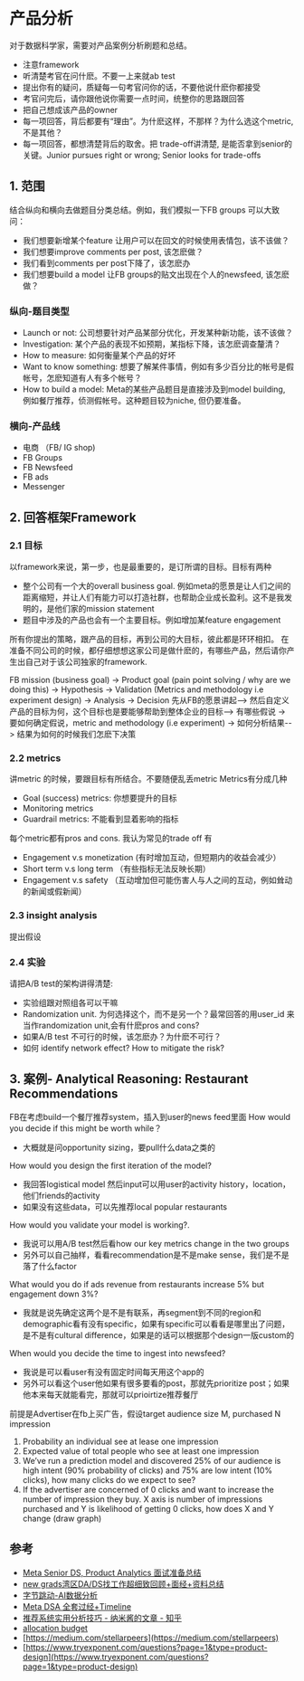 # 产品分析

对于数据科学家，需要对产品案例分析刷题和总结。

- 注意framework
- 听清楚考官在问什麽。不要一上来就ab test
- 提出你有的疑问，质疑每一句考官问你的话，不要他说什麽你都接受
- 考官问完后，请你跟他说你需要一点时间，统整你的思路跟回答
- 把自己想成该产品的owner
- 每一项回答，背后都要有“理由”。为什麽这样，不那样？为什么选这个metric,不是其他？
- 每一项回答，都想清楚背后的取舍。把 trade-off讲清楚, 是能否拿到senior的关键。Junior pursues right or wrong; Senior looks for trade-offs


## 1. 范围

结合纵向和横向去做题目分类总结。例如，我们模拟一下FB groups 可以大致问：
- 我们想要新增某个feature 让用户可以在回文的时候使用表情包，该不该做？
- 我们想要improve comments per post, 该怎麽做？
- 我们看到comments per post下降了，该怎麽办
- 我们想要build a model 让FB groups的贴文出现在个人的newsfeed, 该怎麽做？

### 纵向-题目类型
- Launch or not: 公司想要针对产品某部分优化，开发某种新功能，该不该做？
- Investigation: 某个产品的表现不如预期，某指标下降，该怎麽调查釐清？
- How to measure: 如何衡量某个产品的好坏
- Want to know something: 想要了解某件事情，例如有多少百分比的帐号是假帐号，怎麽知道有人有多个帐号？
- How to build a model: Meta的某些产品题目是直接涉及到model building, 例如餐厅推荐，侦测假帐号。这种题目较为niche, 但仍要准备。

### 横向-产品线
- 电商 （FB/ IG shop)
- FB Groups
- FB Newsfeed
- FB ads
- Messenger


## 2. 回答框架Framework

### 2.1 目标
以framework来说，第一步，也是最重要的，是订所谓的目标。目标有两种
- 整个公司有一个大的overall business goal. 例如meta的愿景是让人们之间的距离缩短，并让人们有能力可以打造社群，也帮助企业成长盈利。这不是我发明的，是他们家的mission statement
- 题目中涉及的产品也会有一个主要目标。例如增加某feature engagement

所有你提出的策略，跟产品的目标，再到公司的大目标，彼此都是环环相扣。
在准备不同公司的时候，都仔细想想这家公司是做什麽的，有哪些产品，然后请你产生出自己对于该公司独家的framework.

FB mission (business goal) → Product goal (pain point solving / why are we doing this) → Hypothesis → Validation (Metrics and methodology i.e experiment design) → Analysis → Decision
先从FB的愿景讲起--> 然后自定义产品的目标为何，这个目标也是要能够帮助到整体企业的目标--> 有哪些假说 → 要如何确定假说，metric and methodology (i.e experiment) → 如何分析结果--> 结果为如何的时候我们怎麽下决策

### 2.2 metrics
讲metric 的时候，要跟目标有所结合。不要随便乱丢metric
Metrics有分成几种
- Goal (success) metrics: 你想要提升的目标
- Monitoring metrics
- Guardrail metrics: 不能看到显着影响的指标

每个metric都有pros and cons. 我认为常见的trade off 有
- Engagement v.s monetization (有时增加互动，但短期内的收益会减少）
- Short term v.s long term （有些指标无法反映长期）
- Engagement v.s safety （互动增加但可能伤害人与人之间的互动，例如耸动的新闻或假新闻）

### 2.3 insight analysis
提出假设

### 2.4 实验
请把A/B test的架构讲得清楚:
- 实验组跟对照组各可以干嘛
- Randomization unit. 为何选择这个，而不是另一个？最常回答的用user_id 来当作randomization unit,会有什麽pros and cons?
- 如果A/B test 不可行的时候，该怎麽办？为什麽不可行？
- 如何 identify network effect? How to mitigate the risk?


## 3. 案例- Analytical Reasoning: Restaurant Recommendations

FB在考虑build一个餐厅推荐system，插入到user的news feed里面
How would you decide if this might be worth while？
- 大概就是问opportunity sizing，要pull什么data之类的

How would you design the first iteration of the model?
- 我回答logistical model 然后input可以用user的activity history，location，他们friends的activity
- 如果没有这些data，可以先推荐local popular restaurants

How would you validate your model is working?.
- 我说可以用A/B test然后看how our key metrics change in the two groups
- 另外可以自己抽样，看看recommendation是不是make sense，我们是不是落了什么factor

What would you do if ads revenue from restaurants increase 5% but engagement down 3%?
- 我就是说先确定这两个是不是有联系，再segment到不同的region和demographic看有没有specific，如果有specific可以看看是哪里出了问题，是不是有cultural difference，如果是的话可以根据那个design一版custom的

When would you decide the time to ingest into newsfeed?
- 我说是可以看user有没有固定时间每天用这个app的
- 另外可以看这个user他如果有很多要看的post，那就先prioritize post；如果他本来每天就能看完，那就可以prioirtize推荐餐厅


前提是Advertiser在fb上买广告，假设target audience size M, purchased N impression
1. Probability an individual see at lease one impression
2. Expected value of total people who see at least one impression
3. We’ve run a prediction model and discovered 25% of our audience is high intent (90% probability of clicks) and 75% are low intent (10% clicks), how many clicks do we expect to see?
4. If the advertiser are concerned of 0 clicks and want to increase the number of impression they buy. X axis is number of impressions purchased and Y is likelihood of getting 0 clicks, how does X and Y change (draw graph)


## 参考
- [Meta Senior DS, Product Analytics 面试准备总结](https://www.1point3acres.com/bbs/thread-1012204-1-1.html)
- [new grads湾区DA/DS找工作超细致回顾+面经+资料总结](https://www.1point3acres.com/bbs/thread-469408-1-1.html)
- [字节跳动-AI数据分析](https://www.1point3acres.com/bbs/thread-1028399-1-1.html)
- [Meta DSA 全套过经+Timeline](https://www.1point3acres.com/bbs/thread-1042322-1-1.html)
- [推荐系统实用分析技巧 - 纳米酱的文章 - 知乎](https://zhuanlan.zhihu.com/p/188228577)
- [allocation budget](https://blogboard.io/blog/data-science-in-marketing-optimization/)
- [https://medium.com/stellarpeers](https://medium.com/stellarpeers)
- [https://www.tryexponent.com/questions?page=1&type=product-design](https://www.tryexponent.com/questions?page=1&type=product-design)